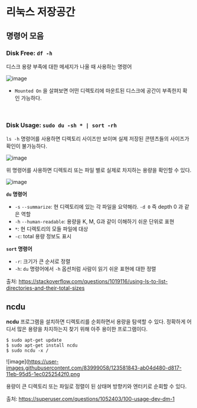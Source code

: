 # 리눅스 저장공간

## 명령어 모음

### **Disk Free**: `df -h`

디스크 용량 부족에 대한 메세지가 나올 때 사용하는 명령어

![image](https://user-images.githubusercontent.com/83999058/123580006-e7cecc80-d813-11eb-9ba2-4402f56ed211.png)

- `Mounted On` 을 살펴보면 어떤 디렉토리에 마운트된 디스크에 공간이 부족한지 확인 가능하다.

<br>

### **Disk Usage**: `sudo du -sh * | sort -rh`

`ls -h` 명령어를 사용하면 디렉토리 사이즈만 보이며 실제 저장된 콘텐츠들의 사이즈가 확인이 불가능하다.

![image](https://user-images.githubusercontent.com/83999058/123580918-bbb44b00-d815-11eb-909a-176f7deadea0.png)

위 명령어를 사용하면 디렉토리 또는 파일 별로 실제로 차지하는 용량을 확인할 수 있다.

![image](https://user-images.githubusercontent.com/83999058/123581043-0cc43f00-d816-11eb-9077-5e172bbbd967.png)

**`du` 명령어**
- `-s` `--summarize`: 현 디렉토리에 있는 각 파일을 요약해라. `-d 0` 즉 depth 0 과 같은 역할
- `-h` `--human-readable`: 용량을 K, M, G과 같이 이해하기 쉬운 단위로 표현
- `*`: 현 디렉토리의 모들 파일에 대상
- `-c`: total 용량 정보도 표시

**`sort` 명령어**
- `-r`: 크기가 큰 순서로 정렬
- `-h`: `du` 명령어에서 `-h` 옵션처럼 사람이 읽기 쉬운 표현에 대한 정렬

출처: https://stackoverflow.com/questions/1019116/using-ls-to-list-directories-and-their-total-sizes


## ncdu

**ncdu** 프로그램을 설치하면 디렉토리를 순회하면서 용량을 탐색할 수 있다. 정확하게 어디서 많은 용량을 차지하는지 찾기 위해 아주 용이한 프로그램이다.

```
$ sudo apt-get update
$ sudo apt-get install ncdu
$ sudo ncdu -x /
```

![image](https://user-images.githubusercontent.com/83999058/123581843-ab04d480-d817-11eb-95d5-1ec0252542f0.png

용량이 큰 디렉토리 또는 파일로 정렬이 된 상태며 방향키와 엔터키로 순회할 수 있다.

출처: https://superuser.com/questions/1052403/100-usage-dev-dm-1
